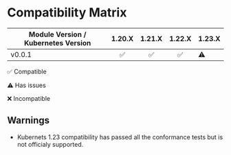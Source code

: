 
# Compatibility Matrix

| Module Version / Kubernetes Version |       1.20.X       |       1.21.X       |       1.22.X       | 1.23.X    |
| ----------------------------------- | :----------------: | :----------------: | :----------------: | --------- |
| v0.0.1                              | :white_check_mark: | :white_check_mark: | :white_check_mark: | :warning: |

:white_check_mark: Compatible

:warning: Has issues

:x: Incompatible

## Warnings

- Kubernets 1.23 compatibility has passed all the conformance tests but is not officialy supported.
